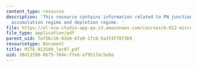 ```yaml
---
content_type: resource
description: 'This resource contains information related to PN junction and MOS electrostatics,
  accumulation regime and depletion regime. '
file: https://ol-ocw-studio-app-qa.s3.amazonaws.com/courses/6-012-microelectronic-devices-and-circuits-spring-2009/30d115908b75764ef7ebe79517ac5e8a_MIT6_012S09_lec07.pdf
file_type: application/pdf
parent_uid: 7af56c16-03a9-67a9-1fc8-5a3f4f78f3b9
resourcetype: Document
title: MIT6_012S09_lec07.pdf
uid: 30d11590-8b75-764e-f7eb-e79517ac5e8a
---
```


